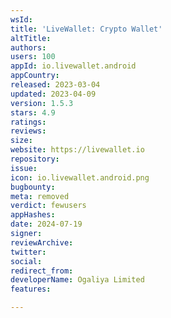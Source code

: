 ```yaml
---
wsId: 
title: 'LiveWallet: Crypto Wallet'
altTitle: 
authors: 
users: 100
appId: io.livewallet.android
appCountry: 
released: 2023-03-04
updated: 2023-04-09
version: 1.5.3
stars: 4.9
ratings: 
reviews: 
size: 
website: https://livewallet.io
repository: 
issue: 
icon: io.livewallet.android.png
bugbounty: 
meta: removed
verdict: fewusers
appHashes: 
date: 2024-07-19
signer: 
reviewArchive: 
twitter: 
social: 
redirect_from: 
developerName: Ogaliya Limited
features: 

---
```


